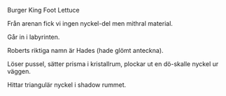 Burger King Foot Lettuce

Från arenan fick vi ingen nyckel-del men mithral material.

Går in i labyrinten.

Roberts riktiga namn är Hades (hade glömt anteckna).

Löser pussel, sätter prisma i kristallrum, plockar ut en dö-skalle nyckel ur väggen.

Hittar triangulär nyckel i shadow rummet.